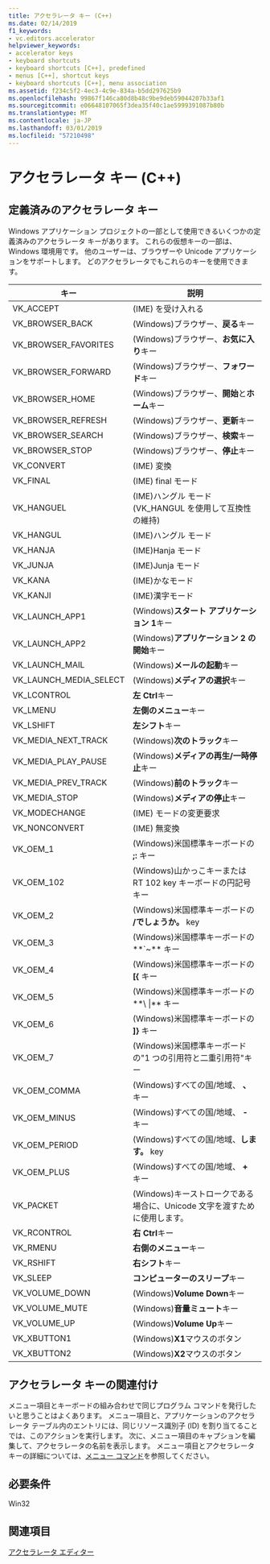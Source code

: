 ```yaml
---
title: アクセラレータ キー (C++)
ms.date: 02/14/2019
f1_keywords:
- vc.editors.accelerator
helpviewer_keywords:
- accelerator keys
- keyboard shortcuts
- keyboard shortcuts [C++], predefined
- menus [C++], shortcut keys
- keyboard shortcuts [C++], menu association
ms.assetid: f234c5f2-4ec3-4c9e-834a-b5dd297625b9
ms.openlocfilehash: 99867f146ca80d8b48c9be9deb59044207b33af1
ms.sourcegitcommit: e06648107065f3dea35f40c1ae5999391087b80b
ms.translationtype: MT
ms.contentlocale: ja-JP
ms.lasthandoff: 03/01/2019
ms.locfileid: "57210498"
---
```

# <a name="accelerator-keys-c"></a>アクセラレータ キー (C++)

## <a name="predefined-accelerator-keys"></a>定義済みのアクセラレータ キー

Windows アプリケーション プロジェクトの一部として使用できるいくつかの定義済みのアクセラレータ キーがあります。 これらの仮想キーの一部は、Windows 環境用です。 他のユーザーは、ブラウザーや Unicode アプリケーションをサポートします。 どのアクセラレータでもこれらのキーを使用できます。

|キー|説明|
|---------|-----------------|
|VK_ACCEPT|(IME) を受け入れる|
|VK_BROWSER_BACK|(Windows)ブラウザー、**戻る**キー|
|VK_BROWSER_FAVORITES|(Windows)ブラウザー、**お気に入り**キー|
|VK_BROWSER_FORWARD|(Windows)ブラウザー、**フォワード**キー|
|VK_BROWSER_HOME|(Windows)ブラウザー、**開始**と**ホーム**キー|
|VK_BROWSER_REFRESH|(Windows)ブラウザー、**更新**キー|
|VK_BROWSER_SEARCH|(Windows)ブラウザー、**検索**キー|
|VK_BROWSER_STOP|(Windows)ブラウザー、**停止**キー|
|VK_CONVERT|(IME) 変換|
|VK_FINAL|(IME) final モード|
|VK_HANGUEL|(IME)ハングル モード (VK_HANGUL を使用して互換性の維持)|
|VK_HANGUL|(IME)ハングル モード|
|VK_HANJA|(IME)Hanja モード|
|VK_JUNJA|(IME)Junja モード|
|VK_KANA|(IME)かなモード|
|VK_KANJI|(IME)漢字モード|
|VK_LAUNCH_APP1|(Windows)**スタート アプリケーション 1**キー|
|VK_LAUNCH_APP2|(Windows)**アプリケーション 2 の開始**キー|
|VK_LAUNCH_MAIL|(Windows)**メールの起動**キー|
|VK_LAUNCH_MEDIA_SELECT|(Windows)**メディアの選択**キー|
|VK_LCONTROL|**左 Ctrl**キー|
|VK_LMENU|**左側のメニュー**キー|
|VK_LSHIFT|**左シフト**キー|
|VK_MEDIA_NEXT_TRACK|(Windows)**次のトラック**キー|
|VK_MEDIA_PLAY_PAUSE|(Windows)**メディアの再生/一時停止**キー|
|VK_MEDIA_PREV_TRACK|(Windows)**前のトラック**キー|
|VK_MEDIA_STOP|(Windows)**メディアの停止**キー|
|VK_MODECHANGE|(IME) モードの変更要求|
|VK_NONCONVERT|(IME) 無変換|
|VK_OEM_1|(Windows)米国標準キーボードの **;:** キー|
|VK_OEM_102|(Windows)山かっこキーまたは RT 102 key キーボードの円記号キー|
|VK_OEM_2|(Windows)米国標準キーボードの **/でしょうか。** key|
|VK_OEM_3|(Windows)米国標準キーボードの**`~** キー|
|VK_OEM_4|(Windows)米国標準キーボードの **[{** キー|
|VK_OEM_5|(Windows)米国標準キーボードの**\\ &#124;** キー|
|VK_OEM_6|(Windows)米国標準キーボードの **]}** キー|
|VK_OEM_7|(Windows)米国標準キーボードの"1 つの引用符と二重引用符"キー|
|VK_OEM_COMMA|(Windows)すべての国/地域、 **、** キー|
|VK_OEM_MINUS|(Windows)すべての国/地域、 **-** キー|
|VK_OEM_PERIOD|(Windows)すべての国/地域、**します。** key|
|VK_OEM_PLUS|(Windows)すべての国/地域、 **+** キー|
|VK_PACKET|(Windows)キーストロークである場合に、Unicode 文字を渡すために使用します。|
|VK_RCONTROL|**右 Ctrl**キー|
|VK_RMENU|**右側のメニュー**キー|
|VK_RSHIFT|**右シフト**キー|
|VK_SLEEP|**コンピューターのスリープ**キー|
|VK_VOLUME_DOWN|(Windows)**Volume Down**キー|
|VK_VOLUME_MUTE|(Windows)**音量ミュート**キー|
|VK_VOLUME_UP|(Windows)**Volume Up**キー|
|VK_XBUTTON1|(Windows)**X1**マウスのボタン|
|VK_XBUTTON2|(Windows)**X2**マウスのボタン|

## <a name="accelerator-key-association"></a>アクセラレータ キーの関連付け

メニュー項目とキーボードの組み合わせで同じプログラム コマンドを発行したいと思うことはよくあります。 メニュー項目と、アプリケーションのアクセラレータ テーブル内のエントリには、同じリソース識別子 (ID) を割り当てることでは、このアクションを実行します。 次に、メニュー項目のキャプションを編集して、アクセラレータの名前を表示します。 メニュー項目とアクセラレータ キーの詳細については、[メニュー コマンド](../windows/associating-a-menu-command-with-an-accelerator-key.md)を参照してください。

## <a name="requirements"></a>必要条件

Win32

## <a name="see-also"></a>関連項目

[アクセラレータ エディター](../windows/accelerator-editor.md)<br/>
